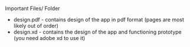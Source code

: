 Important Files/ Folder
 - design.pdf - contains design of the app in pdf format (pages are most likely out of order)
 - design.xd - contains the design of the app and functioning prototype (you need adobe xd to use it)
